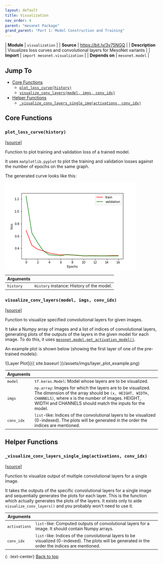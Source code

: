 ```yaml
---
layout: default
title: Visualization
nav_order: 4
parent: "mesonet Package"
grand_parent: "Part 1: Model Construction and Training"
---
```


| **Module** | `visualization` |
| **Source** | <https://bit.ly/3v75NGQ> |
| **Description** | Visualizes loss curves and convolutional layers for MesoNet variants |
| **Import** | `import mesonet.visualization` |
| **Depends on** | `mesonet.model` |

## <!-- omit in toc --> Jump To

- [Core Functions](#core-functions)
  - [`plot_loss_curve(history)`](#plot_loss_curvehistory)
  - [`visualize_conv_layers(model, imgs, conv_idx)`](#visualize_conv_layersmodel-imgs-conv_idx)
- [Helper Functions](#helper-functions)
  - [`_visualize_conv_layers_single_img(activations, conv_idx)`](#_visualize_conv_layers_single_imgactivations-conv_idx)

## Core Functions

### `plot_loss_curve(history)`

[[source]](https://github.com/MalayAgarwal-Lee/MesoNet-DeepFakeDetection/blob/9e2441464b184295cdc496bc3321a1c3862b93b7/mesonet/visualization.py#L7)

Function to plot training and validation loss of a trained model.

It uses `matplotlib.pyplot` to plot the training and validation losses against the number of epochs on the same graph.

The generated curve looks like this:

![Loss Curve](https://github.com/MalayAgarwal-Lee/MesoNet-DeepFakeDetection/blob/main/imgs/model2_17epochs_valacc0.89_loss.png?raw=true)

| **Arguments** |                                           |
| ------------- | ----------------------------------------- |
| `history`     | `History` instance: History of the model. |

### `visualize_conv_layers(model, imgs, conv_idx)`

[[source]](https://github.com/MalayAgarwal-Lee/MesoNet-DeepFakeDetection/blob/9e2441464b184295cdc496bc3321a1c3862b93b7/mesonet/visualization.py#L53)

Function to visualize specified convolutional layers for given images.

It take a Numpy array of images and a list of indices of convolutional layers, generating plots of the outputs of the layers in the given model for each image. To do this, it uses [`mesonet.model.get_activation_model()`](./model.md#get_activation_modelmodel-conv_idx).

An example plot is shown below (showing the first layer of one of the pre-trained models):

![Layer Plot]({{ site.baseurl }}/assets/imgs/layer_plot_example.png)

| **Arguments** |                                                                                                                                                                                                                                       |
| ------------- | ------------------------------------------------------------------------------------------------------------------------------------------------------------------------------------------------------------------------------------- |
| `model`       | `tf.keras.Model`: Model whose layers are to be visualized.                                                                                                                                                                            |
| `imgs`        | `np.array`: Images for which the layers are to be visualized. The dimension of the array should be `(x, HEIGHT, WIDTH, CHANNELS)`, where x is the number of images. HEIGHT, WIDTH and CHANNELS should match the inputs for the model. |
| `conv_idx`    | `list`-like: Indices of the convolutional layers to be visualized (0-indexed). The plots will be generated in the order the indices are mentioned.                                                                                    |

## Helper Functions

### `_visualize_conv_layers_single_img(activations, conv_idx)`

[[source]](https://github.com/MalayAgarwal-Lee/MesoNet-DeepFakeDetection/blob/9e2441464b184295cdc496bc3321a1c3862b93b7/mesonet/visualization.py#L22)

Function to visualize output of multiple convolutional layers for a single image.

It takes the outputs of the specific convolutional layers for a single image and sequentially generates the plots for each layer. This is the function which actually generates the plots of the layers. It exists only to aide `visualize_conv_layers()` and you probably won't need to use it.

| **Arguments** |                                                                                                                                                    |
| ------------- | -------------------------------------------------------------------------------------------------------------------------------------------------- |
| `activations` | `list`-like: Computed outputs of convolutional layers for a image. It should contain Numpy arrays.                                                 |
| `conv_idx`    | `list`-like: Indices of the convolutional layers to be visualized (0-indexed). The plots will be generated in the order the indices are mentioned. |

{: .text-center}
[Back to top](#-jump-to)
